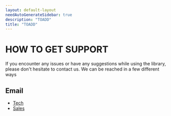 ```yaml
---
layout: default-layout
needAutoGenerateSidebar: true
description: "TOADD"
title: "TOADD"
---
```


# HOW TO GET SUPPORT

If you encounter any issues or have any suggestions while using the library, please don't hesitate to contact us. We can be reached in a few different ways

## Email

  + [Tech](mailto:support@dynamsoft.com)
  + [Sales](mailto:sales@dynamsoft.com)
